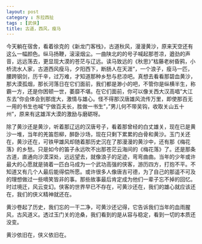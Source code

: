 ```yaml
---
layout: post
category : 东拉西扯
tags : [武侠]
title: 古道，西风，瘦马
---
```

今天躺在宿舍，看着徐克的《新龙门客栈》，古道秋风，漫漫黄沙，原来天空还有这么一幅颜色。纵马扬鞭，滚滚烟尘。一曲陕北的的号子喊起那苍凉，遒劲的声音，远远荡去，更显现大漠的苍茫与辽远。读马致远的《秋思》”枯藤老树昏鸦，小桥流水人家，古道西风瘦马，夕阳西下，断肠人在天涯”，一个浪子，瘦马一匹，腰跨钢剑，历千辛，过万难，才知道那种乡愁与悲凉吧。真想去看看那碧血黄沙，那大漠孤烟，那长河落日在它们面前，我们都是渺小的吧，不管你是纵横半生，称霸一方，还是你困顿一世，萎靡不堪。在它们面前，你可以像关西大汉高唱”大江东去”你会体会到那庞大，激情与雄心。怪不得那汉唐雄风流传万里，即使那百无一用的书生也喊”宁做百夫长，胜做一书生”，”男儿何不带吴钩，收取关山五十州”，原来有这雄浑大漠的激励与磨砺呀。

除了黄沙还是黄沙，听着那辽远的汉唐号子，看着那曾经的白丈雄关，现在已是黄沙一堆，当年的羌笛怨柳，醉卧沙场，现在只剩下累累的白骨和黄沙。玉门关还在，黄沙还在，可铁甲雄风却随着那历史沉在了那漫漫的黄沙中，还有那《梅花落》的乡愁。只是如今的笛子永远吹不出那苍茫云海间的《梅花落》了。还是那条古道，直通向沙漠深处，远远望去，就像浪子的足迹，弯弯曲曲。当年的少年或许最大的心愿就是骑着一匹白马成为一个武功高强的侠客，游历四方，打抱不平。不知道又有几个人最后能得偿所愿。或许很多人像唐吉可德，为了自己的那遥不可及的理想做过一些嘀笑皆非的事。那些故事最后肯定成为他们一辈子忘不掉的回忆。时过境迁，风云变幻。侠客的世界早已不存在，可黄沙还在，我们的雄心就应该还在，我们的侠义精神就还在。

黄沙卷起了历史，我们忘的一干二净，可黄沙还记得，它告诉我们当年的血雨腥风，古风道义。透过玉门关的沧桑，我们看到的是从容与稳定，看到一切的本质还没变。

黄沙依旧在，侠义依旧在。